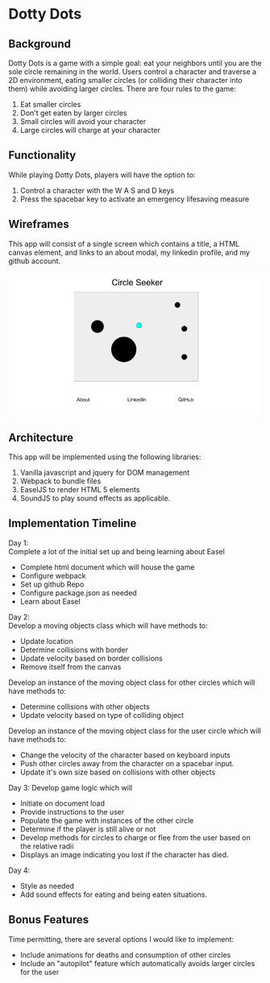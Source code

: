 # Dotty Dots

## Background
Dotty Dots is a game with a simple goal: eat your neighbors until you are the sole circle remaining in the world. Users control a character and traverse a 2D environment, eating smaller circles (or colliding their character into them) while avoiding larger circles. There are four rules to the game:
1. Eat smaller circles
1. Don't get eaten by larger circles
1. Small circles will avoid your character
1. Large circles will charge at your character

## Functionality
While playing Dotty Dots, players will have the option to:
1. Control a character with the W A S and D keys
1. Press the spacebar key to activate an emergency lifesaving measure

## Wireframes
This app will consist of a single screen which contains a title, a HTML canvas element, and links to an about modal, my linkedin profile, and my github account.

![img](CircleSeekerWireframe.png)

## Architecture
This app will be implemented using the following libraries:
1. Vanilla javascript and jquery for DOM management
1. Webpack to bundle files
1. EaselJS to render HTML 5 elements
1. SoundJS to play sound effects as applicable.

## Implementation Timeline
Day 1:  
Complete a lot of the initial set up and being learning about Easel
* Complete html document which will house the game
* Configure webpack
* Set up github Repo
* Configure package.json as needed
* Learn about Easel

Day 2:  
Develop a moving objects class which will have methods to:
* Update location
* Determine collisions with border
* Update velocity based on border collisions
* Remove itself from the canvas

Develop an instance of the moving object class for other circles which will have methods to:
* Determine collisions with other objects
* Update velocity based on type of colliding object

Develop an instance of the moving object class for the user circle which will have methods to:
* Change the velocity of the character based on keyboard inputs
* Push other circles away from the character on a spacebar input.
* Update it's own size based on collisions with other objects

Day 3:
Develop game logic which will
* Initiate on document load
* Provide instructions to the user
* Populate the game with instances of the other circle
* Determine if the player is still alive or not
* Develop methods for circles to charge or flee from the user based on the relative radii
* Displays an image indicating you lost if the character has died.

Day 4:
* Style as needed
* Add sound effects for eating and being eaten situations.

## Bonus Features
Time permitting, there are several options I would like to implement:
* Include animations for deaths and consumption of other circles
* Include an "autopilot" feature which automatically avoids larger circles for the user
